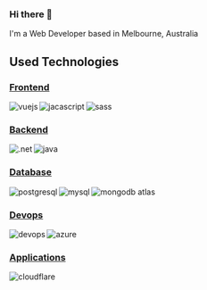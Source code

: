 ### Hi there 👋
I'm a Web Developer based in Melbourne, Australia

## Used Technologies

### <strong><u>Frontend</u></strong>
[<img align="left" alt="vuejs" src="https://img.shields.io/badge/vue.js%20-%23626569.svg?&style=plastic&logo=vue.js&logoColor=green" />](https://vuejs.org/)

[<img align="left" alt="jacascript" src="https://img.shields.io/badge/JavaScript%20-%23626569.svg?&style=plastic&logo=JavaScript&logoColor=%23F7DF1E" />](https://developer.mozilla.org/en-US/docs/Web/javascript)

[<img align="left" alt="sass" src="https://img.shields.io/badge/Sass%20-%23626569.svg?&style=plastic&logo=Sass&logoColor=%23CC6699" />](https://sass-lang.com/documentation)

<br>

### <strong><u>Backend</u></strong>
[<img align="left" alt=".net" src="https://img.shields.io/badge/.NET%20-%23626569.svg?&style=plastic&logo=C%20Sharp&logoColor=white" />](https://docs.microsoft.com/en-us/dotnet/csharp/)

[<img align="left" alt="java" src="https://img.shields.io/badge/Java%20-%23626569.svg?&style=plastic&logo=Java&logoColor=red" />](https://docs.oracle.com/en/java/)

<br>

### <strong><u>Database</u></strong>
[<img align="left" alt="postgresql" src="https://img.shields.io/badge/PostgreSQL%20-%23626569.svg?&style=plastic&logo=PostgreSQL&logoColor=lightblue" />](https://www.postgresql.org/docs/)

[<img align="left" alt="mysql" src="https://img.shields.io/badge/MySQL%20-%23626569.svg?&style=plastic&logo=MySQL&logoColor=lightblue" />](https://dev.mysql.com/doc/)

[<img align="left" alt="mongodb atlas" src="https://img.shields.io/badge/MongoDB%20Atlas%20-%23626569.svg?&style=plastic&logo=MongoDB&logoColor=%2347A248" />](https://www.mongodb.com/cloud/atlas)

<br>

### <strong><u>Devops</u></strong>
[<img align="left" alt="devops" src="https://img.shields.io/badge/Azure%20DevOps%20-%23626569.svg?&style=plastic&logo=Azure%20DevOps&logoColor=%23007fff" />](https://azure.microsoft.com/en-au/services/devops/)

[<img align="left" alt="azure" src="https://img.shields.io/badge/Microsoft%20Azure%20-%23626569.svg?&style=plastic&logo=Microsoft%20Azure&logoColor=%23007fff" />](https://azure.microsoft.com/en-au/)


<br>

### <strong><u>Applications</u></strong>
[<img align="left" alt="cloudflare" src="https://img.shields.io/badge/Cloudflare%20-%23626569.svg?&style=plastic&logo=Cloudflare&logoColor=%23F38020" />](https://www.cloudflare.com/)

<!--
**GionDesign/GionDesign** is a ✨ _special_ ✨ repository because its `README.md` (this file) appears on your GitHub profile.

Here are some ideas to get you started:

- 🔭 I’m currently working on ...
- 🌱 I’m currently learning ...
- 👯 I’m looking to collaborate on ...
- 🤔 I’m looking for help with ...
- 💬 Ask me about ...
- 📫 How to reach me: ...
- 😄 Pronouns: ...
- ⚡ Fun fact: ...
-->
